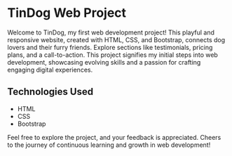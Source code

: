# TinDog Web Project

Welcome to TinDog, my first web development project! This playful and responsive website, created with HTML, CSS, and Bootstrap, connects dog lovers and their furry friends. Explore sections like testimonials, pricing plans, and a call-to-action. This project signifies my initial steps into web development, showcasing evolving skills and a passion for crafting engaging digital experiences.

## Technologies Used

- HTML
- CSS
- Bootstrap

Feel free to explore the project, and your feedback is appreciated. Cheers to the journey of continuous learning and growth in web development!
